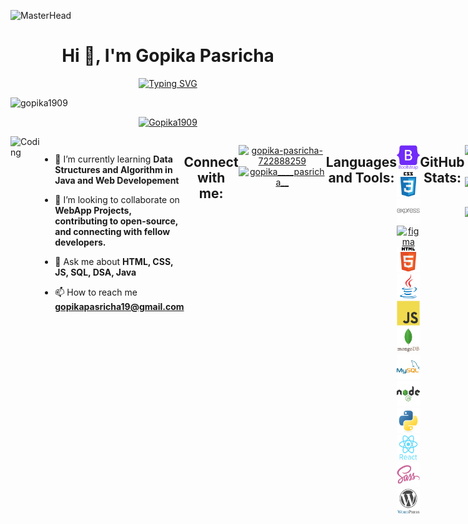 ![MasterHead](https://user-images.githubusercontent.com/74038190/225813708-98b745f2-7d22-48cf-9150-083f1b00d6c9.gif) 
<h1 align="center">Hi 👋, I'm Gopika Pasricha</h1>
<p align="center">
  <a href="https://git.io/typing-svg"><img src="https://readme-typing-svg.herokuapp.com?font=Fira+Code&weight=700&size=30&duration=3000&pause=200&color=0EBDCA&center=true&width=435&lines=A+PASSIONATE+FRONTEND+DEVELOPER FROM INDIA;UI+Designer" alt="Typing SVG" /></a>
<p align="left"> <img src="https://komarev.com/ghpvc/?username=gopika1909&label=Profile%20views&color=0e75b6&style=flat" alt="gopika1909" /> </p>

<p align="center"> <a href="https://github.com/ryo-ma/github-profile-trophy"><img src="https://github-profile-trophy.vercel.app/?username=Gopika1909" alt="Gopika1909" /></a> </p>



<div style="display:flex">
  <img align="right" alt="Coding" width="400" src="https://cdn.videoplasty.com/animation/chill-coding-programming-lo-fi-animation-stock-animation-21874-1280x720.jpg">
  </p>

- 🌱 I’m currently learning **Data Structures and Algorithm in Java and Web Developement**

- 👯 I’m looking to collaborate on **WebApp Projects, contributing to open-source, and connecting with fellow developers.**

- 💬 Ask me about **HTML, CSS, JS, SQL, DSA, Java**

- 📫 How to reach me **gopikapasricha19@gmail.com**

<br>
<h2 align="center">Connect with me:</h2>
<p align="center">
<a href="https://linkedin.com/in/gopika-pasricha-722888259" target="blank"><img align="center" src="https://raw.githubusercontent.com/rahuldkjain/github-profile-readme-generator/master/src/images/icons/Social/linked-in-alt.svg" alt="gopika-pasricha-722888259" height="30" width="40" /></a>
<a href="https://instagram.com/gopika____pasricha__" target="blank"><img align="center" src="https://raw.githubusercontent.com/rahuldkjain/github-profile-readme-generator/master/src/images/icons/Social/instagram.svg" alt="gopika____pasricha__" height="30" width="40" /></a>
</p>

<br>
<h2 align="center">Languages and Tools:</h2>
<p align="center"> 
<a href="https://getbootstrap.com" target="_blank" rel="noreferrer"> <img src="https://raw.githubusercontent.com/devicons/devicon/master/icons/bootstrap/bootstrap-plain-wordmark.svg" alt="bootstrap" width="40" height="40"/> </a> <a href="https://www.w3schools.com/css/" target="_blank" rel="noreferrer"> <img src="https://raw.githubusercontent.com/devicons/devicon/master/icons/css3/css3-original-wordmark.svg" alt="css3" width="40" height="40"/> </a> <a href="https://expressjs.com" target="_blank" rel="noreferrer"> <img src="https://raw.githubusercontent.com/devicons/devicon/master/icons/express/express-original-wordmark.svg" alt="express" width="40" height="40"/> </a> <a href="https://www.figma.com/" target="_blank" rel="noreferrer"> <img src="https://www.vectorlogo.zone/logos/figma/figma-icon.svg" alt="figma" width="40" height="40"/> </a> <a href="https://www.w3.org/html/" target="_blank" rel="noreferrer"> <img src="https://raw.githubusercontent.com/devicons/devicon/master/icons/html5/html5-original-wordmark.svg" alt="html5" width="40" height="40"/> </a> <a href="https://www.java.com" target="_blank" rel="noreferrer"> <img src="https://raw.githubusercontent.com/devicons/devicon/master/icons/java/java-original.svg" alt="java" width="40" height="40"/> </a> <a href="https://developer.mozilla.org/en-US/docs/Web/JavaScript" target="_blank" rel="noreferrer"> <img src="https://raw.githubusercontent.com/devicons/devicon/master/icons/javascript/javascript-original.svg" alt="javascript" width="40" height="40"/> </a> <a href="https://www.mongodb.com/" target="_blank" rel="noreferrer"> <img src="https://raw.githubusercontent.com/devicons/devicon/master/icons/mongodb/mongodb-original-wordmark.svg" alt="mongodb" width="40" height="40"/> </a> <a href="https://www.mysql.com/" target="_blank" rel="noreferrer"> <img src="https://raw.githubusercontent.com/devicons/devicon/master/icons/mysql/mysql-original-wordmark.svg" alt="mysql" width="40" height="40"/> </a> <a href="https://nodejs.org" target="_blank" rel="noreferrer"> <img src="https://raw.githubusercontent.com/devicons/devicon/master/icons/nodejs/nodejs-original-wordmark.svg" alt="nodejs" width="40" height="40"/> </a> <a href="https://www.python.org" target="_blank" rel="noreferrer"> <img src="https://raw.githubusercontent.com/devicons/devicon/master/icons/python/python-original.svg" alt="python" width="40" height="40"/> </a> <a href="https://reactjs.org/" target="_blank" rel="noreferrer"> <img src="https://raw.githubusercontent.com/devicons/devicon/master/icons/react/react-original-wordmark.svg" alt="react" width="40" height="40"/> </a> <a href="https://sass-lang.com" target="_blank" rel="noreferrer"> <img src="https://raw.githubusercontent.com/devicons/devicon/master/icons/sass/sass-original.svg" alt="sass" width="40" height="40"/> </a> <a href="https://wordpress.com/" target="_blank" rel="noreferrer"> <img src="https://raw.githubusercontent.com/devicons/devicon/master/icons/wordpress/wordpress-original.svg" alt="wordpress" width="40" height="40"/> </a> </p>

<br>
<h2 align="center">GitHub Stats:</h2>
<div align="center">
<p><img align="left" src="https://github-readme-stats.vercel.app/api/top-langs?username=gopika1909&show_icons=true&locale=en&layout=compact&include_all_commits=true&count_private=true" &locale=en&layout=compact" alt="gopika1909" /></p>

<p>&nbsp;<img align="center" src="https://github-readme-stats.vercel.app/api?username=gopika1909&show_icons=true&locale=en&layout=compact&include_all_commits=true&count_private=true" &locale=en" alt="gopika1909" /></p>

<p><img align="center" src="https://github-readme-streak-stats.herokuapp.com/?user=gopika1909&" alt="gopika1909" /></p>
</div>
